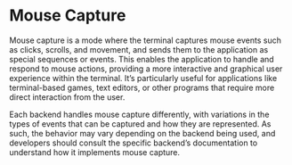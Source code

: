 # Mouse Capture

Mouse capture is a mode where the terminal captures mouse events such as clicks, scrolls, and
movement, and sends them to the application as special sequences or events. This enables the
application to handle and respond to mouse actions, providing a more interactive and graphical user
experience within the terminal. It’s particularly useful for applications like terminal-based games,
text editors, or other programs that require more direct interaction from the user.

Each backend handles mouse capture differently, with variations in the types of events that can be
captured and how they are represented. As such, the behavior may vary depending on the backend being
used, and developers should consult the specific backend’s documentation to understand how it
implements mouse capture.
